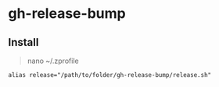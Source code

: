 # gh-release-bump

## Install

> nano ~/.zprofile
```
alias release="/path/to/folder/gh-release-bump/release.sh"
```
